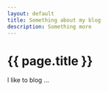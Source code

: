 ```yaml
---
layout: default
title: Something about my blog
description: Something more
---
```


{{ page.title }}
================

I like to blog ...
